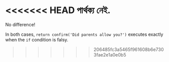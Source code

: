 <<<<<<< HEAD
পার্থক্য নেই.
=======
No difference!

In both cases, `return confirm('Did parents allow you?')` executes exactly when the `if` condition is falsy.
>>>>>>> 206485fc3a5465f961608b6e7303fae2e1a0e0b5
